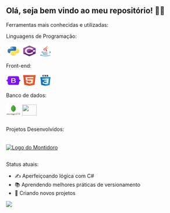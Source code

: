 ## Olá, seja bem vindo ao meu repositório! 🐱‍👤

Ferramentas mais conhecidas e utilizadas:
<div>Linguagens de Programação:</div>
<div style="display: inline_block"><br>
  <img align="center" height="30" width="40" src="https://raw.githubusercontent.com/devicons/devicon/master/icons/python/python-original.svg">
  <img align="center" height="30" width="40" src="https://raw.githubusercontent.com/devicons/devicon/master/icons/csharp/csharp-original.svg">
  <img align="center" height="30" width="40" src="https://raw.githubusercontent.com/devicons/devicon/master/icons/java/java-original.svg">
</div>

<br>

<div>Front-end:</div>
<div style="display: inline_block"><br>
  <img align="center" height="30" width="40" src="https://raw.githubusercontent.com/devicons/devicon/master/icons/bootstrap/bootstrap-original.svg">
  <img align="center" height="30" width="40" src="https://raw.githubusercontent.com/devicons/devicon/master/icons/html5/html5-original.svg">
  <img align="center" height="30" width="40" src="https://raw.githubusercontent.com/devicons/devicon/master/icons/css3/css3-original-wordmark.svg">
</div>

<br>

<div>Banco de dados:</div>
<div style="display: inline_block"><br>
  <img align="center" height="30" width="40" src="https://raw.githubusercontent.com/devicons/devicon/master/icons/mongodb/mongodb-original-wordmark.svg">
  <img align="center" height="30" width="40" src="https://www.svgrepo.com/show/303229/microsoft-sql-server-logo.svg">
</div>

  
  ##
  Projetos Desenvolvidos:
  <div style="display: inline_block"><br>
  <a href="https://montidoro.netlify.app">
  <img align="center" alt="Logo do Montidoro" height="40" width="40" src="https://montidoro.netlify.app/Images/Logo%20Monti%20Dark.png">
</a>
</div>

  
  ##
  Status atuais:

- ✍ Aperfeiçoando lógica com C#
- 📚 Aprendendo melhores práticas de versionamento
- 🧠 Criando novos projetos
 
<div> 
  <a href="https://www.linkedin.com/in/brunocarvalho--/" target="_blank"><img src="https://img.shields.io/badge/-LinkedIn-%230077B5?style=for-the-badge&logo=linkedin&logoColor=white" target="_blank"></a> 
</div>



